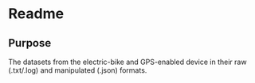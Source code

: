 # Readme

## Purpose

The datasets from the electric-bike and GPS-enabled device in their raw (.txt/.log) and manipulated (.json) formats. 
